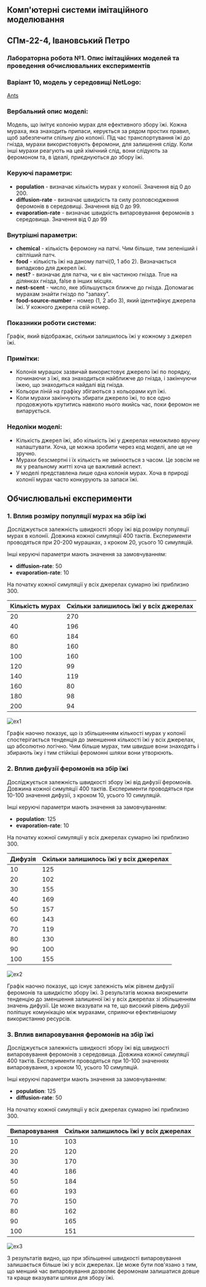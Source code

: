 ## Комп'ютерні системи імітаційного моделювання
## СПм-22-4, **Івановський Петро**
### Лабораторна робота №**1**. Опис імітаційних моделей та проведення обчислювальних експериментів


### Варіант 10, модель у середовищі NetLogo:
[Ants](https://www.netlogoweb.org/launch#http://www.netlogoweb.org/assets/modelslib/Sample%20Models/Biology/Ants.nlogo)

### Вербальний опис моделі:
Модель, що імітує колонію мурах для ефективного збору їжі. Кожна мураха, яка знаходить припаси, керується за рядом простих правил, щоб забезпечити спільну дію колонії. Під час транспортування їжі до гнізда, мурахи використовують феромони, для залишення сліду. Коли інші мурахи реагують на цей хімічний слід, вони слідують за феромоном та, в ідеалі, приєднуються до збору їжі.

### Керуючі параметри:
- **population** - визначає кількість мурах у колонії. Значення від 0 до 200.
- **diffusion-rate** - визначає швидкість та силу розповсюдження феромонів в середовищі. Значення від 0 до 99.
- **evaporation-rate** - визначає швидкість випаровування феромонів з середовища. Значення від 0 до 99

### Внутрішні параметри:
- **chemical** - кількість феромону на патчі. Чим більше, тим зеленіший і світліший патч.
- **food** - кількість їжі на даному патчі(0, 1 або 2). Визначається випадково для джерел їжі.
- **nest?** - визначає для патча, чи є він частиною гнізда. True на ділянках гнізда, false в інших місцях.
- **nest-scent** - число, яке збільшується ближче до гнізда. Допомагає мурахам знайти гніздо по "запаху".
- **food-source-number** - номер (1, 2 або 3), який ідентифікує джерела їжі. У кожного джерела свій номер.

### Показники роботи системи:
Графік, який відображає, скільки залишилось їжі у кожному з джерел їжі.

### Примітки:
- Колонія мурашок зазвичай використовує джерело їжі по порядку, починаючи з їжі, яка знаходиться найближче до гнізда, і закінчуючи їжею, що знаходиться найдалі від гнізда.
- Кольори ліній на графіку збігаються з кольорами куп їжі.
- Коли мурахи закінчують збирати джерело їжі, то все одно продовжують крутитись навколо нього якийсь час, поки феромон не випарується.
  
### Недоліки моделі:  
- Кількість джерел їжі, або кількість їжі у джерелах неможливо вручну налаштувати. Хоча, це можна зробити через код моделі, але це не зручно.
- Мурахи безсмертні і їх кількість не змінюється з часом. Це зовсім не як у реальному житті хоча це важливий аспект.
- У моделі представлена лише одна колонія мурах. Хоча в природі колонії мурах часто конкурують за запаси їжі.

## Обчислювальні експерименти
### 1. Вплив розміру популяції мурах на збір їжі
Досліджується залежність швидкості збору їжі від розміру популяції мурах в колонії. Довжина кожної симуляції 400 тактів.
Експерименти проводяться при 20-200 мурашках, з кроком 20, усього 10 симуляцій. 

Інші керуючі параметри мають значення за замовчуванням:
- **diffusion-rate**: 50
- **evaporation-rate**: 10
  
На початку кожної симуляції у всіх джерелах сумарно їжі приблизно 300.
<table>
<thead>
<tr><th>Кількість мурах</th><th>Скільки залишилось їжі у всіх джерелах</tr>
</thead>
<tbody>
<tr><td>20</td><td>270</td></tr>
<tr><td>40</td><td>196</td></tr>
<tr><td>60</td><td>184</td></tr>
<tr><td>80</td><td>160</td></tr>
<tr><td>100</td><td>160</td></tr>
<tr><td>120</td><td>99</td></tr>
<tr><td>140</td><td>119</td></tr>
<tr><td>160</td><td>80</td></tr>
<tr><td>180</td><td>98</td></tr>
<tr><td>200</td><td>94</td></tr>
</tbody>
</table>

![ex1](fig1.png)

Графік наочно показує, що із збільшенням кількості мурах у колонії спостерігається тенденція до зменшення кількості їжі у всіх джерелах, що абсолютно логічно. Чим більше мурах, тим швидше вони знаходять і збирають їжу і тим стійкіші феромонні шляхи вони утворюють.

### 2. Вплив дифузії феромонів на збір їжі
Досліджується залежність швидкості збору їжі від дифузії феромонів. Довжина кожної симуляції 400 тактів.
Експерименти проводяться при 10-100 значення дифузії, з кроком 10, усього 10 симуляцій.  

Інші керуючі параметри мають значення за замовчуванням:
- **population**: 125
- **evaporation-rate**: 10

На початку кожної симуляції у всіх джерелах сумарно їжі приблизно 300.
<table>
<thead>
<tr><th>Дифузія</th><th>Скільки залишилось їжі у всіх джерелах</tr>
</thead>
<tbody>
<tr><td>10</td><td>125</td></tr>
<tr><td>20</td><td>102</td></tr>
<tr><td>30</td><td>155</td></tr>
<tr><td>40</td><td>169</td></tr>
<tr><td>50</td><td>157</td></tr>
<tr><td>60</td><td>143</td></tr>
<tr><td>70</td><td>119</td></tr>
<tr><td>80</td><td>130</td></tr>
<tr><td>90</td><td>100</td></tr>
<tr><td>100</td><td>155</td></tr>
</tbody>
</table>

![ex2](fig2.png)

Графік наочно показує, що існує залежність між рівнем дифузії феромонів та швидкістю збору їжі. З результатів можна виокремити тенденцію до зменшення залишеної їжі у всіх джерелах зі збільшенням значень дифузії. Це може вказувати на те, що високий рівень дифузії поліпшує комунікацію між мурахами, сприяючи ефективнішому використанню ресурсів.

### 3. Вплив випаровування феромонів на збір їжі
Досліджується залежність швидкості збору їжі від  швидкості випаровування феромонів з середовища. Довжина кожної симуляції 400 тактів.
Експерименти проводяться при 10-100 значеннях випаровування, з кроком 10, усього 10 симуляцій.

Інші керуючі параметри мають значення за замовчуванням:
- **population**: 125
- **diffusion-rate**: 50
  
На початку кожної симуляції у всіх джерелах сумарно їжі приблизно 300.
<table>
<thead>
<tr><th>Випаровування</th><th>Скільки залишилось їжі у всіх джерелах</tr>
</thead>
<tbody>
<tr><td>10</td><td>103</td></tr>
<tr><td>20</td><td>120</td></tr>
<tr><td>30</td><td>170</td></tr>
<tr><td>40</td><td>186</td></tr>
<tr><td>50</td><td>184</td></tr>
<tr><td>60</td><td>193</td></tr>
<tr><td>70</td><td>150</td></tr>
<tr><td>80</td><td>162</td></tr>
<tr><td>90</td><td>165</td></tr>
<tr><td>100</td><td>151</td></tr>
</tbody>
</table>

![ex3](fig3.png)

З результатів видно, що при збільшенні швидкості випаровування залишається більше їжі у всіх джерелах. Це може бути пов'язано з тим, що менший час випаровування дозволяє феромонам залишатися довше та краще вказувати шляхи для збору їжі. 
